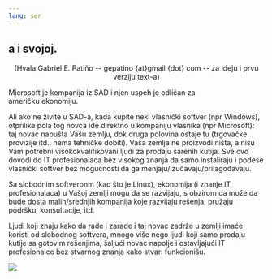 ```yaml
---
lang: ser
---
```





<h2>a i svojoj.</h2>

<center>(Hvala Gabriel E. Patiño -- gepatino {at}gmail {dot} com -- 
za ideju i prvu verziju text-a) </center>

Microsoft je kompanija iz SAD i njen uspeh je odličan za  
američku ekonomiju.

Ali ako ne živite u SAD-a, kada kupite neki vlasnički softver
(npr Windows), otprilike pola tog novca ide direktno u kompaniju vlasnika
(npr Microsoft): taj novac napušta Vašu zemlju, dok druga polovina
ostaje tu (trgovačke provizije itd.: nema tehničke dobiti). 
Vaša zemlja ne proizvodi ništa, a nisu Vam potrebni visokokvalifikovani
ljudi za prodaju šarenih kutija. Sve ovo dovodi do IT profesionalaca bez 
visokog znanja da samo instaliraju i podese vlasnički softver 
bez mogućnosti da ga menjaju/izučavaju/prilagođavaju.

Sa slobodnim softveronm (kao što je Linux), ekonomija (i znanje IT
profesionalaca) u Vašoj zemlji mogu da se razvijaju, s obzirom da može da bude dosta
malih/srednjih kompanija koje razvijaju rešenja, pružaju podršku, 
konsultacije, itd.

Ljudi koji znaju kako da rade i zarade i taj novac zadrže u zemlji
imaće koristi od slobodnog softvera, mnogo više nego ljudi koji samo prodaju kutije 
sa gotovim rešenjima, šaljući novac napolje i ostavljajući IT profesionalce
bez stvarnog znanja kako stvari funkcionišu.

<img src="Images/earth.png" />





